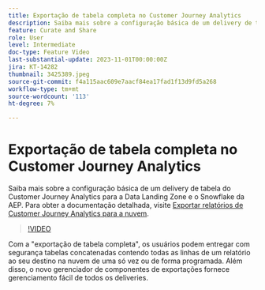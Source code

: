 ```yaml
---
title: Exportação de tabela completa no Customer Journey Analytics
description: Saiba mais sobre a configuração básica de um delivery de tabela do Customer Journey Analytics para a Data Landing Zone e o Snowflake da AEP.
feature: Curate and Share
role: User
level: Intermediate
doc-type: Feature Video
last-substantial-update: 2023-11-01T00:00:00Z
jira: KT-14282
thumbnail: 3425389.jpeg
source-git-commit: f4a115aac609e7aacf84ea17fad1f13d9fd5a268
workflow-type: tm+mt
source-wordcount: '113'
ht-degree: 7%

---
```



# Exportação de tabela completa no Customer Journey Analytics

Saiba mais sobre a configuração básica de um delivery de tabela do Customer Journey Analytics para a Data Landing Zone e o Snowflake da AEP. Para obter a documentação detalhada, visite [Exportar relatórios de Customer Journey Analytics para a nuvem](https://experienceleague.adobe.com/docs/analytics-platform/using/cja-workspace/export/export-cloud.html?lang=pt-BR).

>[!VIDEO](https://video.tv.adobe.com/v/3425389/?learn=on)

Com a &quot;exportação de tabela completa&quot;, os usuários podem entregar com segurança tabelas concatenadas contendo todas as linhas de um relatório ao seu destino na nuvem de uma só vez ou de forma programada.  Além disso, o novo gerenciador de componentes de exportações fornece gerenciamento fácil de todos os deliveries.
